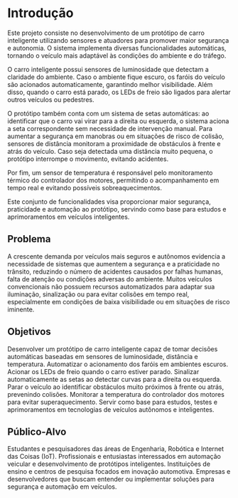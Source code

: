 # Introdução

Este projeto consiste no desenvolvimento de um protótipo de carro inteligente utilizando sensores e atuadores para promover maior segurança e autonomia. O sistema implementa diversas funcionalidades automáticas, tornando o veículo mais adaptável às condições do ambiente e do tráfego.

O carro inteligente possui sensores de luminosidade que detectam a claridade do ambiente. Caso o ambiente fique escuro, os faróis do veículo são acionados automaticamente, garantindo melhor visibilidade. Além disso, quando o carro está parado, os LEDs de freio são ligados para alertar outros veículos ou pedestres.

O protótipo também conta com um sistema de setas automáticas: ao identificar que o carro vai virar para a direita ou esquerda, o sistema aciona a seta correspondente sem necessidade de intervenção manual. Para aumentar a segurança em manobras ou em situações de risco de colisão, sensores de distância monitoram a proximidade de obstáculos à frente e atrás do veículo. Caso seja detectada uma distância muito pequena, o protótipo interrompe o movimento, evitando acidentes.

Por fim, um sensor de temperatura é responsável pelo monitoramento térmico do controlador dos motores, permitindo o acompanhamento em tempo real e evitando possíveis sobreaquecimentos.

Este conjunto de funcionalidades visa proporcionar maior segurança, praticidade e automação ao protótipo, servindo como base para estudos e aprimoramentos em veículos inteligentes.


## Problema

A crescente demanda por veículos mais seguros e autônomos evidencia a necessidade de sistemas que aumentem a segurança e a praticidade no trânsito, reduzindo o número de acidentes causados por falhas humanas, falta de atenção ou condições adversas do ambiente. Muitos veículos convencionais não possuem recursos automatizados para adaptar sua iluminação, sinalização ou para evitar colisões em tempo real, especialmente em condições de baixa visibilidade ou em situações de risco iminente.


## Objetivos

Desenvolver um protótipo de carro inteligente capaz de tomar decisões automáticas baseadas em sensores de luminosidade, distância e temperatura.
Automatizar o acionamento dos faróis em ambientes escuros.
Acionar os LEDs de freio quando o carro estiver parado.
Sinalizar automaticamente as setas ao detectar curvas para a direita ou esquerda.
Parar o veículo ao identificar obstáculos muito próximos à frente ou atrás, prevenindo colisões.
Monitorar a temperatura do controlador dos motores para evitar superaquecimento.
Servir como base para estudos, testes e aprimoramentos em tecnologias de veículos autônomos e inteligentes.


## Público-Alvo

Estudantes e pesquisadores das áreas de Engenharia, Robótica e Internet das Coisas (IoT). Profissionais e entusiastas interessados em automação veicular e desenvolvimento de protótipos inteligentes. Instituições de ensino e centros de pesquisa focados em inovação automotiva. Empresas e desenvolvedores que buscam entender ou implementar soluções para segurança e automação em veículos.
